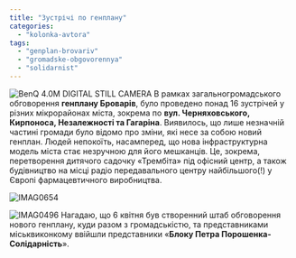 ```yaml
---
title: "Зустрічі по генплану"
categories: 
  - "kolonka-avtora"
tags: 
  - "genplan-brovariv"
  - "gromadske-obgovorennya"
  - "solidarnist"
---
```


[](https://mpz.brovary.org/wp-content/uploads/2015/04/IMAG0496.jpg)![BenQ 4.0M DIGITAL STILL CAMERA](https://mpz.brovary.org/wp-content/uploads/2015/04/DSCI3592.jpg) В рамках загальногромадського обговорення **генплану Броварів**, було проведено понад 16 зустрічей у різних мікрорайонах міста, зокрема по **вул. Черняховського, Кирпоноса, Незалежності та Гагаріна**. Виявилось, що лише незначній частині громади було відомо про зміни, які несе за собою новий генплан. Людей непокоїть, насамперед, що нова інфраструктурна модель міста стає незручною для його мешканців. Це, зокрема, перетворення дитячого садочку «Трембіта» під офісний центр, а також будівництво на місці радіо передавального центру найбільшого(!) у Європі фармацевтичного виробництва.

![IMAG0654](https://mpz.brovary.org/wp-content/uploads/2015/04/IMAG0654.jpg)

![IMAG0496](https://mpz.brovary.org/wp-content/uploads/2015/04/IMAG0496.jpg) Нагадаю, що 6 квітня був створенний штаб обговорення нового генплану, куди разом з громадськістю, та представниками міськвиконкому ввійшли представники «**Блоку Петра Порошенка-Солідарність**».[](https://mpz.brovary.org/wp-content/uploads/2015/04/IMAG0654.jpg)
